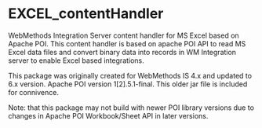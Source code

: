 EXCEL_contentHandler
====================

WebMethods Integration Server content handler for MS Excel based on Apache POI.
This content handler is based on apache POI API to read MS Excel data files and convert binary data into records in WM Integration server to enable Excel based integrations. 

This package was originally created for WebMethods IS 4.x and updated to 6.x version.
Apache POI version 1[2].5.1-final. This older jar file is included for connivence.

Note: that this package may not build with newer POI library versions due to changes in Apache POI Workbook/Sheet API in later versions. 
